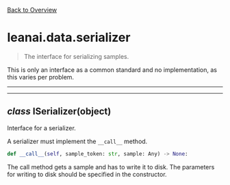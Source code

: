 [Back to Overview](../../README.md)



# leanai.data.serializer

> The interface for serializing samples.

This is only an interface as a common standard and no implementation, as this varies per problem.


---
---
## *class* **ISerializer**(object)

Interface for a serializer.

A serializer must implement the `__call__` method.
```python
def __call__(self, sample_token: str, sample: Any) -> None:
````
The call method gets a sample and has to write it to disk.
The parameters for writing to disk should be specified in the constructor.



